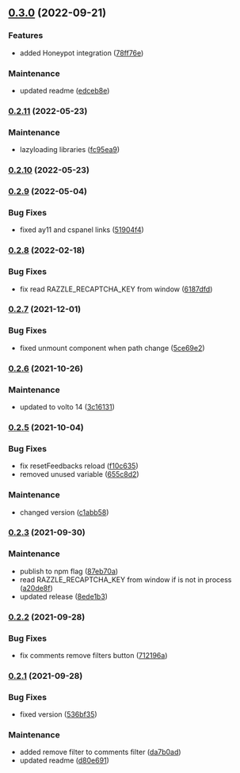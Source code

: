 ## [0.3.0](https://github.com/collective/volto-customer-satisfaction/compare/v0.2.11...v0.3.0) (2022-09-21)


### Features

* added Honeypot integration ([78ff76e](https://github.com/collective/volto-customer-satisfaction/commit/78ff76efaf4c010387dc515913b6bab4a5fecd1e))


### Maintenance

* updated readme ([edceb8e](https://github.com/collective/volto-customer-satisfaction/commit/edceb8e6f338fa52918e1f60c735d15777d1df0f))

### [0.2.11](https://github.com/collective/volto-customer-satisfaction/compare/v0.2.10...v0.2.11) (2022-05-23)


### Maintenance

* lazyloading libraries ([fc95ea9](https://github.com/collective/volto-customer-satisfaction/commit/fc95ea9187043985b9fb22eb5500d4e8e9063f71))

### [0.2.10](https://github.com/collective/volto-customer-satisfaction/compare/v0.2.9...v0.2.10) (2022-05-23)

### [0.2.9](https://github.com/collective/volto-customer-satisfaction/compare/v0.2.8...v0.2.9) (2022-05-04)


### Bug Fixes

* fixed ay11 and cspanel links ([51904f4](https://github.com/collective/volto-customer-satisfaction/commit/51904f41a974df1463c78239c874d559b6cffa3f))

### [0.2.8](https://github.com/collective/volto-customer-satisfaction/compare/v0.2.7...v0.2.8) (2022-02-18)


### Bug Fixes

* fix read RAZZLE_RECAPTCHA_KEY from window ([6187dfd](https://github.com/collective/volto-customer-satisfaction/commit/6187dfdb19aa04b7a7dae0d134e3a43c04e57c38))

### [0.2.7](https://github.com/collective/volto-customer-satisfaction/compare/v0.2.6...v0.2.7) (2021-12-01)


### Bug Fixes

* fixed unmount component when path change ([5ce69e2](https://github.com/collective/volto-customer-satisfaction/commit/5ce69e2e10ba003371a83fd8b0cabc0d3b926dbc))

### [0.2.6](https://github.com/collective/volto-customer-satisfaction/compare/v0.2.5...v0.2.6) (2021-10-26)


### Maintenance

* updated to volto 14 ([3c16131](https://github.com/collective/volto-customer-satisfaction/commit/3c16131bc134098a9395714f6aed1caab6002eda))

### [0.2.5](https://github.com/collective/volto-customer-satisfaction/compare/v0.2.3...v0.2.5) (2021-10-04)


### Bug Fixes

* fix resetFeedbacks reload ([f10c635](https://github.com/collective/volto-customer-satisfaction/commit/f10c635cf7f5b9e5bfd5778d4c9cd69a20804511))
* removed unused variable ([655c8d2](https://github.com/collective/volto-customer-satisfaction/commit/655c8d27210bd48c6975be0bc018d1424b83f056))


### Maintenance

* changed version ([c1abb58](https://github.com/collective/volto-customer-satisfaction/commit/c1abb58c8e20bf9f1f5a2a9bbfc13cad1ab70c8c))

### [0.2.3](https://github.com/collective/volto-customer-satisfaction/compare/v0.2.2...v0.2.3) (2021-09-30)


### Maintenance

* publish to npm flag ([87eb70a](https://github.com/collective/volto-customer-satisfaction/commit/87eb70aff5542f4f2ef5a45cc69e92d007852a32))
* read RAZZLE_RECAPTCHA_KEY from window if is not in process ([a20de8f](https://github.com/collective/volto-customer-satisfaction/commit/a20de8fe72ae2e19078e3893a83ef56cff12bdae))
* updated release ([8ede1b3](https://github.com/collective/volto-customer-satisfaction/commit/8ede1b3c3f053e61ce0a5fc9bcff525a71923c73))

### [0.2.2](https://github.com/collective/volto-customer-satisfaction/compare/v0.2.1...v0.2.2) (2021-09-28)


### Bug Fixes

* fix comments remove filters button ([712196a](https://github.com/collective/volto-customer-satisfaction/commit/712196a0c5fb473aeddcc4734ccf41dd0efc1e3a))

### [0.2.1](https://github.com/collective/volto-customer-satisfaction/compare/v0.2.0...v0.2.1) (2021-09-28)


### Bug Fixes

* fixed version ([536bf35](https://github.com/collective/volto-customer-satisfaction/commit/536bf3539676d97e12b0ee4d824bdb8ff540daee))


### Maintenance

* added remove filter to comments filter ([da7b0ad](https://github.com/collective/volto-customer-satisfaction/commit/da7b0ad28805882a18f255c016530d94d10a3d2a))
* updated readme ([d80e691](https://github.com/collective/volto-customer-satisfaction/commit/d80e69116734a1d6a9cd0ed19689f87e1d3c3308))


